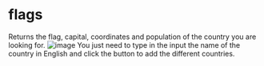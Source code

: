 # flags
Returns the flag, capital, coordinates and population of the country you are looking for.
![image](https://github.com/Natxafav/flags/assets/110979479/cafee66f-bbe0-4640-89fe-57ee103e6dc1)
You just need to type in the input the name of the country in English and click the button to add the different countries.
